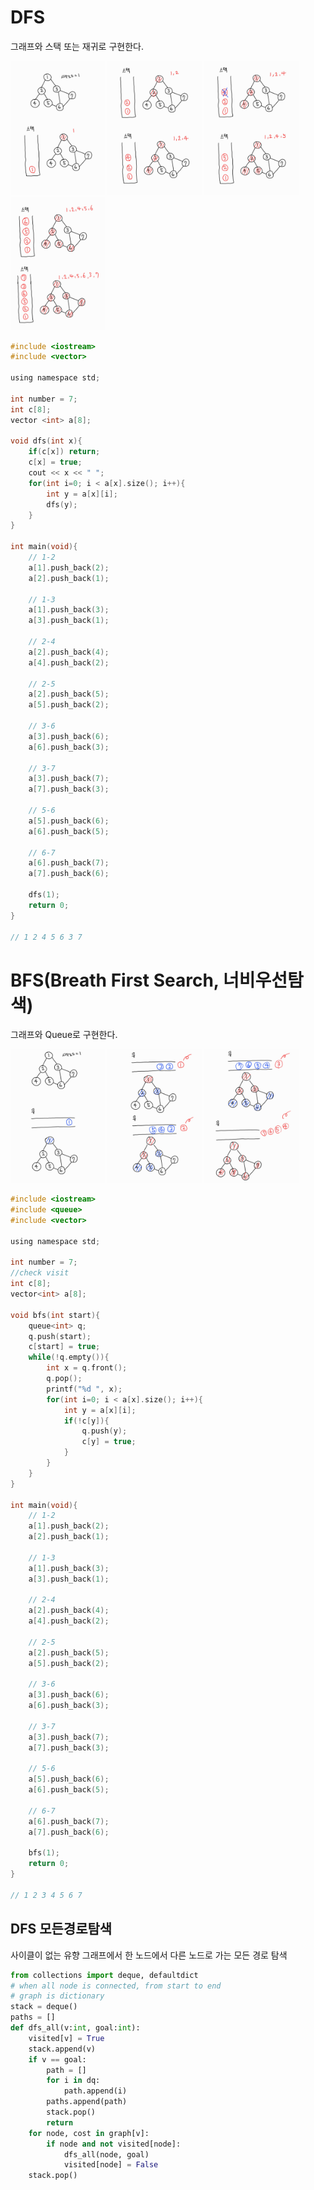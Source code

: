 # DFS

그래프와 스택 또는 재귀로 구현한다.

<img width="30%" src="./img/dfs1.jpg" />
<img width="30%" src="./img/dfs2.jpg" />
<img width="30%" src="./img/dfs3.jpg" />
<img width="30%" src="./img/dfs4.jpg" />

```c
#include <iostream>
#include <vector>

using namespace std;

int number = 7;
int c[8];
vector <int> a[8];

void dfs(int x){
	if(c[x]) return;
	c[x] = true;
	cout << x << " ";
	for(int i=0; i < a[x].size(); i++){
		int y = a[x][i];
		dfs(y);
	}
}

int main(void){
	// 1-2
	a[1].push_back(2);
	a[2].push_back(1);

	// 1-3
	a[1].push_back(3);
	a[3].push_back(1);

	// 2-4
	a[2].push_back(4);
	a[4].push_back(2);

	// 2-5
	a[2].push_back(5);
	a[5].push_back(2);

	// 3-6
	a[3].push_back(6);
	a[6].push_back(3);

	// 3-7
	a[3].push_back(7);
	a[7].push_back(3);

	// 5-6
	a[5].push_back(6);
	a[6].push_back(5);

	// 6-7
	a[6].push_back(7);
	a[7].push_back(6);

	dfs(1);
	return 0;
}

// 1 2 4 5 6 3 7
```

# BFS(Breath First Search, 너비우선탐색)

그래프와 Queue로 구현한다.

<img width="30%" src="./img/bfs1.jpg" />
<img width="30%" src="./img/bfs2.jpg" />
<img width="30%" src="./img/bfs3.jpg" />

```c
#include <iostream>
#include <queue>
#include <vector>

using namespace std;

int number = 7;
//check visit
int c[8];
vector<int> a[8];

void bfs(int start){
	queue<int> q;
	q.push(start);
	c[start] = true;
	while(!q.empty()){
		int x = q.front();
		q.pop();
		printf("%d ", x);
		for(int i=0; i < a[x].size(); i++){
			int y = a[x][i];
			if(!c[y]){
				q.push(y);
				c[y] = true;
			}
		}
	}
}

int main(void){
	// 1-2
	a[1].push_back(2);
	a[2].push_back(1);

	// 1-3
	a[1].push_back(3);
	a[3].push_back(1);

	// 2-4
	a[2].push_back(4);
	a[4].push_back(2);

	// 2-5
	a[2].push_back(5);
	a[5].push_back(2);

	// 3-6
	a[3].push_back(6);
	a[6].push_back(3);

	// 3-7
	a[3].push_back(7);
	a[7].push_back(3);

	// 5-6
	a[5].push_back(6);
	a[6].push_back(5);

	// 6-7
	a[6].push_back(7);
	a[7].push_back(6);

	bfs(1);
	return 0;
}

// 1 2 3 4 5 6 7
```

## DFS 모든경로탐색

사이클이 없는 유향 그래프에서 한 노드에서 다른 노드로 가는 모든 경로 탐색

```python
from collections import deque, defaultdict
# when all node is connected, from start to end
# graph is dictionary
stack = deque()
paths = []
def dfs_all(v:int, goal:int):
    visited[v] = True
    stack.append(v)
    if v == goal:
        path = []
        for i in dq:
            path.append(i)
        paths.append(path)
        stack.pop()
        return
    for node, cost in graph[v]:
        if node and not visited[node]:
            dfs_all(node, goal)
            visited[node] = False
    stack.pop()
```
